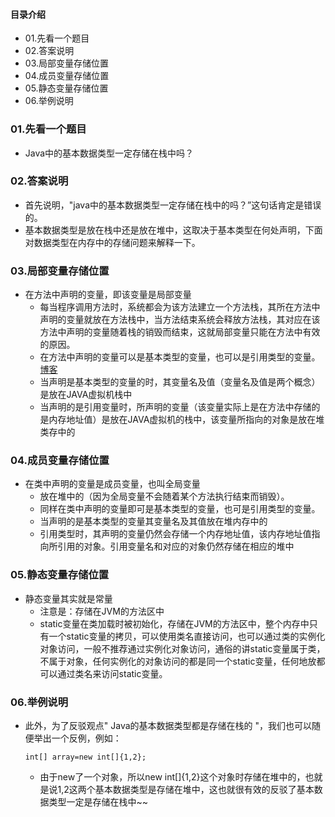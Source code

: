 #### 目录介绍
- 01.先看一个题目
- 02.答案说明
- 03.局部变量存储位置
- 04.成员变量存储位置
- 05.静态变量存储位置
- 06.举例说明



### 01.先看一个题目
- Java中的基本数据类型一定存储在栈中吗？


### 02.答案说明
- 首先说明，"java中的基本数据类型一定存储在栈中的吗？”这句话肯定是错误的。
- 基本数据类型是放在栈中还是放在堆中，这取决于基本类型在何处声明，下面对数据类型在内存中的存储问题来解释一下。



### 03.局部变量存储位置
- 在方法中声明的变量，即该变量是局部变量
    - 每当程序调用方法时，系统都会为该方法建立一个方法栈，其所在方法中声明的变量就放在方法栈中，当方法结束系统会释放方法栈，其对应在该方法中声明的变量随着栈的销毁而结束，这就局部变量只能在方法中有效的原因。
    - 在方法中声明的变量可以是基本类型的变量，也可以是引用类型的变量。[博客](https://github.com/yangchong211/YCBlogs)
    - 当声明是基本类型的变量的时，其变量名及值（变量名及值是两个概念）是放在JAVA虚拟机栈中
    - 当声明的是引用变量时，所声明的变量（该变量实际上是在方法中存储的是内存地址值）是放在JAVA虚拟机的栈中，该变量所指向的对象是放在堆类存中的



### 04.成员变量存储位置
- 在类中声明的变量是成员变量，也叫全局变量
    - 放在堆中的（因为全局变量不会随着某个方法执行结束而销毁）。
    - 同样在类中声明的变量即可是基本类型的变量，也可是引用类型的变量。
    - 当声明的是基本类型的变量其变量名及其值放在堆内存中的
    - 引用类型时，其声明的变量仍然会存储一个内存地址值，该内存地址值指向所引用的对象。引用变量名和对应的对象仍然存储在相应的堆中


### 05.静态变量存储位置
- 静态变量其实就是常量
    - 注意是：存储在JVM的方法区中
    - static变量在类加载时被初始化，存储在JVM的方法区中，整个内存中只有一个static变量的拷贝，可以使用类名直接访问，也可以通过类的实例化对象访问，一般不推荐通过实例化对象访问，通俗的讲static变量属于类，不属于对象，任何实例化的对象访问的都是同一个static变量，任何地放都可以通过类名来访问static变量。


### 06.举例说明
- 此外，为了反驳观点" Java的基本数据类型都是存储在栈的 "，我们也可以随便举出一个反例，例如：
    ```
    int[] array=new int[]{1,2};
    ```
    - 由于new了一个对象，所以new int[]{1,2}这个对象时存储在堆中的，也就是说1,2这两个基本数据类型是存储在堆中，这也就很有效的反驳了基本数据类型一定是存储在栈中~~

